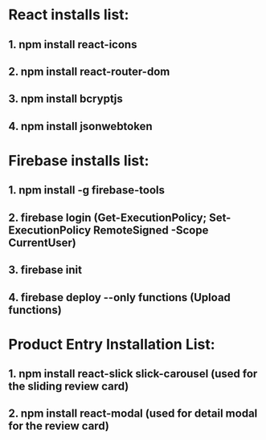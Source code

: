 # React installs list:
## 1. npm install react-icons
## 2. npm install react-router-dom
## 3. npm install bcryptjs
## 4. npm install jsonwebtoken

# Firebase installs list:
## 1. npm install -g firebase-tools
## 2. firebase login (Get-ExecutionPolicy; Set-ExecutionPolicy RemoteSigned -Scope CurrentUser)
## 3. firebase init
## 4. firebase deploy --only functions (Upload functions)

# Product Entry Installation List:
## 1. npm install react-slick slick-carousel   (used for the sliding review card)
## 2. npm install react-modal (used for detail modal for the review card)
